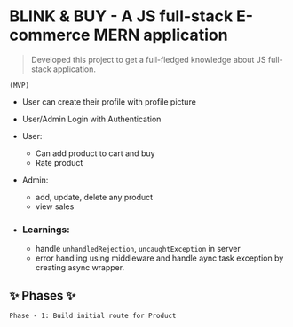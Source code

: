 # BLINK & BUY -  A JS full-stack E-commerce MERN application 
> Developed this project to get a full-fledged knowledge about JS full-stack application.  

```
(MVP)
```
+ User can create their profile with profile picture
+ User/Admin Login with Authentication
+ User: 
    + Can add product to cart and buy
    + Rate product
+ Admin:
    + add, update, delete any product
    + view sales

+ ### Learnings:
    + handle `unhandledRejection`, `uncaughtException` in server
    + error handling using middleware and handle aync task exception by creating async wrapper.


## ✨ Phases ✨

```
Phase - 1: Build initial route for Product
```